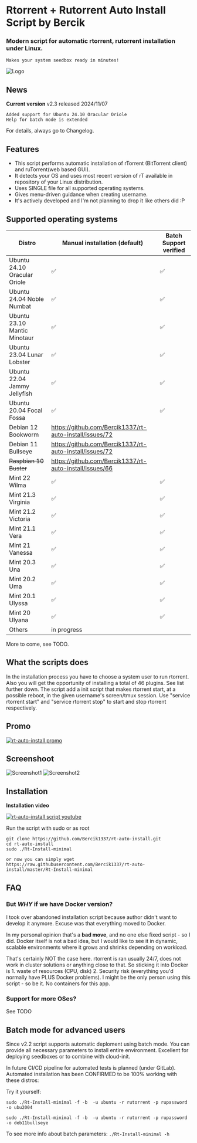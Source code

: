 
# Rtorrent + Rutorrent Auto Install Script by Bercik
### Modern script for automatic rtorrent, rutorrent installation under Linux.
	Makes your system seedbox ready in minutes!


![Logo](https://i.imgur.com/KtvJriL.jpg)

## News

**Current version** v2.3 released 2024/11/07

	Added support for Ubuntu 24.10 Oracular Oriole
	Help for batch mode is extended

For details, always go to Changelog.

## Features ##

* This script performs automatic installation of rTorrent (BitTorrent client) and ruTorrent(web based GUI).
* It detects your OS and uses most recent version of rT available in repository of your Linux distribution.
* Uses SINGLE file for all supported operating systems.
* Gives menu-driven guidance when creating username.
* It's actively developed and I'm not planning to drop it like others did :P

## Supported operating systems ##

| Distro    | Manual installation (default) | Batch Support verified |
| -------- | ------- | ------- |
| Ubuntu 24.10 Oracular Oriole | ✅ |  ✅ |
| Ubuntu 24.04 Noble Numbat | ✅ |  ✅ |
| Ubuntu 23.10 Mantic Minotaur | ✅ | ✅ |
| Ubuntu 23.04 Lunar Lobster | ✅ | ✅ |
| Ubuntu 22.04 Jammy Jellyfish | ✅ | ✅ |
| Ubuntu 20.04 Focal Fossa | ✅ | ✅ |
| Debian 12    Bookworm | https://github.com/Bercik1337/rt-auto-install/issues/72 |  |
| Debian 11    Bullseye | https://github.com/Bercik1337/rt-auto-install/issues/72 |  |
| ~~Raspbian 10  Buster~~| https://github.com/Bercik1337/rt-auto-install/issues/66   |  |
| Mint   22    Wilma | ✅ | ✅|
| Mint   21.3  Virginia | ✅ | ✅ |
| Mint   21.2  Victoria | ✅ | ✅ |
| Mint   21.1  Vera | ✅ | ✅ |
| Mint   21    Vanessa | ✅ |✅ |
| Mint   20.3  Una | ✅ | ✅ |
| Mint   20.2  Uma | ✅ | ✅  |
| Mint   20.1  Ulyssa | ✅ | ✅ |
| Mint   20    Ulyana | ✅ | ✅ |
| Others    | in progress    |

More to come, see TODO.

## What the scripts does ##
In the installation process you have to choose a system user to run rtorrent.
Also you will get the opportunity of installing a total of 46 plugins. See list further down.
The script add a init script that makes rtorrent start, at a possible reboot, in the
given username's screen/tmux session. Use "service rtorrent start" and
"service rtorrent stop" to start and stop rtorrent respectively.

Promo
------------

[![rt-auto-install promo](https://img.youtube.com/vi/F0MvYg7bAqk/0.jpg)](https://youtu.be/F0MvYg7bAqk)

Screenshoot
------------

![Screenshot1](https://i.ibb.co/5R1YWtN/rt-main-menu.png)
![Screenshot2](https://i.ibb.co/GvB8Tdq/rt-complete.png)


Installation
------------

**Installation video**

[![rt-auto-install script youtube](https://img.youtube.com/vi/uBxfSg0blPM/0.jpg)](https://www.youtube.com/watch?v=uBxfSg0blPM)



Run the script with sudo or as root
	
	git clone https://github.com/Bercik1337/rt-auto-install.git
	cd rt-auto-install
	sudo ./Rt-Install-minimal
	
	or now you can simply wget https://raw.githubusercontent.com/Bercik1337/rt-auto-install/master/Rt-Install-minimal

FAQ
------------
### But _WHY_ if we have Docker version?
I took over abandoned installation script because author didn't want to develop it anymore. Excuse was that everything moved to Docker.

In my personal opinion that's a **bad move**, and no one else fixed script - so I did. Docker itself is not a bad idea, but I would like to see it in dynamic, scalable environments where it grows and shrinks depending on workload.

That's certainly NOT the case here. rtorrent is ran usually 24/7, does not work in cluster solutions or anything close to that. So sticking it into Docker is 1. waste of resources (CPU, disk) 2. Security risk (everything you'd normally have PLUS Docker problems).
I might be the only person using this script - so be it. No containers for this app.


### Support for more OSes? 
See TODO


## Batch mode for advanced users
Since v2.2 script supports automatic deploment using batch mode. You can provide all necessary parameters to install entire environment. Excellent for deploying seedboxes or to combine with cloud-init.

In future CI/CD pipeline for automated tests is planned (under GitLab).
Automated installation has been CONFIRMED to be 100% working with these distros:


Try it yourself:

`sudo ./Rt-Install-minimal -f -b  -u ubuntu -r rutorrent -p rupassword -o ubu2004`

`sudo ./Rt-Install-minimal -f -b  -u ubuntu -r rutorrent -p rupassword -o deb11bullseye`

To see more info about batch parameters: `./Rt-Install-minimal -h`


